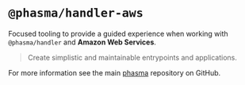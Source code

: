 # `@phasma/handler-aws`

Focused tooling to provide a guided experience when working with `@phasma/handler` and **Amazon Web Services**.

> Create simplistic and maintainable entrypoints and applications.

For more information see the main [phasma](https://github.com/matt-usurp/phasma) repository on GitHub.
